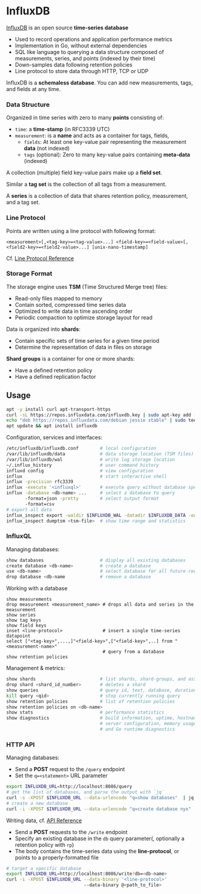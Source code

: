# InfluxDB

[InfluxDB](https://github.com/influxdata/influxdb) is an open source **time-series database**

- Used to record operations and application performance metrics
- Implementation in Go, without external dependencies 
- SQL like language to querying a data structure composed of measurements, series, and points (indexed by their time)
- Down-samples data following retention policies
- Line protocol to store data through HTTP, TCP or UDP

InfluxDB is a **schemaless database**. You can add new measurements, tags, and fields at any time.

### Data Structure 

Organized in time series with zero to many **points** consisting of:

* `time`: a **time-stamp** (in RFC3339 UTC)
* `measurement`: is a **name** and acts as a container for tags, fields,
  - `fields`: At least one key-value pair representing the measurement **data** (not indexed)
  - `tags` (optional): Zero to many key-value pairs containing **meta-data** (indexed)

A collection (multiple) field key-value pairs make up a **field set**.

Similar a **tag set** is the collection of all tags from a measurement.

A **series** is a collection of data that shares retention policy, measurement, and a tag set.

### Line Protocol

Points are written using a line protocol with following format:

```
<measurement>[,<tag-key>=<tag-value>...] <field-key>=<field-value>[,<field2-key>=<field2-value>...] [unix-nano-timestamp]
```

Cf. [Line Protocol Reference](https://docs.influxdata.com/influxdb/v1.2/write_protocols/line_protocol_reference/)

### Storage Format

The storage engine uses **TSM** (Time Structured Merge tree) files:

- Read-only files mapped to memory
- Contain sorted, compressed time series data
- Optimized to write data in time ascending order
- Periodic compaction to optimize storage layout for read 

Data is organized into **shards**:

- Contain specific sets of time series for a given time period
- Determine the representation of data in files on storage

**Shard groups** is a container for one or more shards:

- Have a defined retention policy
- Have a defined replication factor 



## Usage

```bash
apt -y install curl apt-transport-https
curl -sL https://repos.influxdata.com/influxdb.key | sudo apt-key add -
echo "deb https://repos.influxdata.com/debian jessie stable" | sudo tee /etc/apt/sources.list.d/influxdb.list
apt update && apt install influxdb
```

Configuration, services and interfaces:

```bash
/etc/influxdb/influxdb.conf        # local configuration
/var/lib/influxdb/data             # data storage location (TSM files)
/var/lib/influxdb/wal              # write log storage location
~/.influx_history                  # user command history
influxd config                     # view configuration
influx                             # start interactive shell
influx -precision rfc3339
influx -execute '<influxql>'       # execute query without database specification
influx -database <db-name> ...     # select a database to query
       -format=json -pretty        # select output format
       -format=csv
# export all data
influx_inspect export -waldir $INFLUXDB_WAL -datadir $INFLUXDB_DATA -out /tmp/influxdb.txt
influx_inspect dumptsm <tsm-file>  # show time range and statistics
```

### InfluxQL

Managing databases:

```bash
show databases                     # display all existing databases
create database <db-name>          # create a database
use <db-name>                      # select database for all future requests
drop database <db-name             # remove a database
```

Working with a database

```
show measurements
drop measurement <measurement_name> # drops all data and series in the measurement  
show series                        
show tag keys
show field keys
inset <line-protocol>               # insert a single time-series datapoint
select ["<tag-key>",...,]"<field-key>",["<field-key>",..] from "<measurement-name>"
                                    # query from a database
show retention policies
```

Management & metrics:

```bash
show shards                        # list shards, shard-groups, and associated retention policies
drop shard <shard_id_number>       # deletes a shard
show queries                       # query id, text, database, duration
kill query <qid>                   # stop currently running query
show retention policies            # list of retention policies
show retention policies on <db-name>
show stats                         # performance statistics
show diagnostics                   # build information, uptime, hostname, 
                                   # server configuration, memory usage, 
                                   # and Go runtime diagnostics
```

### HTTP API

Managing databases:

- Send a **POST** request to the `/query` endpoint
- Set the `q=<statement>` URL parameter 

```bash
export INFLUXDB_URL=http://localhost:8086/query
# get the list of databases, and parse the output with `jq`
curl -s -XPOST $INFLUXDB_URL --data-urlencode "q=show databases"  | jq '.results[].series[].values[][0]'
# create a new database
curl -i -XPOST $INFLUXDB_URL --data-urlencode "q=create database nyx"
```

Writing data, cf. [API Reference](https://docs.influxdata.com/influxdb/v1.2/tools/api/#write)

- Send a **POST** requests to the `/write` endpoint
- Specify an existing database in the `db` query parameter(, optionally a retention policy with `rp`)
- The body contains the time-series data using the **line-protocol**, or points to a properly-formatted file

```bash
# target a specific database
export INFLUXDB_URL=http://localhost:8086/write?db=<db-name>
curl -i -XPOST $INFLUXDB_URL --data-binary '<line-protocol>'
                             --data-binary @<path_to_file>
```

